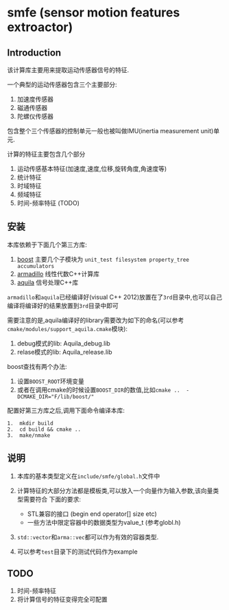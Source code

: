 smfe (sensor motion features extroactor)
===============================================================================

## Introduction

该计算库主要用来提取运动传感器信号的特征.

一个典型的运动传感器包含三个主要部分:

1.  加速度传感器
2.  磁通传感器
3.  陀螺仪传感器

包含整个三个传感器的控制单元一般也被叫做IMU(inertia measurement unit)单元.

计算的特征主要包含几个部分

1.  运动传感基本特征(加速度,速度,位移,旋转角度,角速度等)
2.  统计特征
3.  时域特征
4.  频域特征
5.  时间-频率特征 (TODO)

## 安装

本库依赖于下面几个第三方库:

1.  [boost](http://www.boost.org/) 主要几个子模块为 `unit_test filesystem property_tree accumulators`
2.  [armadillo](http://arma.sourceforge.net/) 线性代数C++计算库
3.  [aquila](http://aquila-dsp.org/) 信号处理C++库

`armadillo`和`aquila`已经编译好(visual C++ 2012)放置在了`3rd`目录中,也可以自己编译将编译好的结果放置到`3rd`目录中即可

需要注意的是,aquila编译好的library需要改为如下的命名(可以参考`cmake/modules/support_aquila.cmake`模块):

1.  debug模式的lib: Aquila_debug.lib
2.  relase模式的lib: Aquila_release.lib

boost查找有两个办法:

1.  设置`BOOST_ROOT`环境变量
2.  或者在调用cmake的时候设置`BOOST_DIR`的数值,比如`cmake ..  -DCMAKE_DIR="F/lib/boost/"`

配置好第三方库之后,调用下面命令编译本库:

    1.  mkdir build
    2.  cd build && cmake ..
    3.  make/nmake

## 说明

1.  本库的基本类型定义在`include/smfe/global.h`文件中

2.  计算特征的大部分方法都是模板类,可以放入一个向量作为输入参数,该向量类型需要符合
下面的要求:

    *   STL兼容的接口 (begin end operator[] size etc)
    *   一些方法中限定容器中的数据类型为value_t (参考globl.h)

3.  `std::vector`和`arma::vec`都可以作为有效的容器类型.

4.  可以参考`test`目录下的测试代码作为example

## TODO

1.  时间-频率特征
2.  将计算信号的特征变得完全可配置
